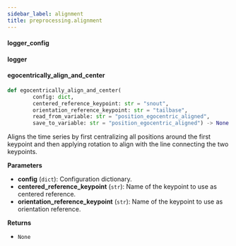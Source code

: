```yaml
---
sidebar_label: alignment
title: preprocessing.alignment
---
```


#### logger\_config

#### logger

#### egocentrically\_align\_and\_center

```python
def egocentrically_align_and_center(
        config: dict,
        centered_reference_keypoint: str = "snout",
        orientation_reference_keypoint: str = "tailbase",
        read_from_variable: str = "position_egocentric_aligned",
        save_to_variable: str = "position_egocentric_aligned") -> None
```

Aligns the time series by first centralizing all positions around the first keypoint
and then applying rotation to align with the line connecting the two keypoints.

**Parameters**

* **config** (`dict`): Configuration dictionary.
* **centered_reference_keypoint** (`str`): Name of the keypoint to use as centered reference.
* **orientation_reference_keypoint** (`str`): Name of the keypoint to use as orientation reference.

**Returns**

* `None`

